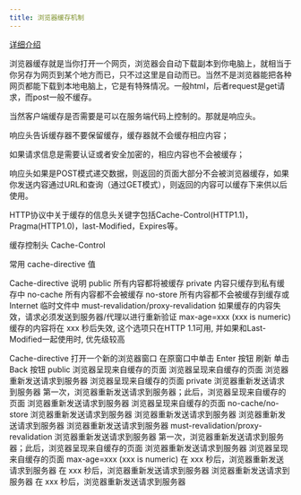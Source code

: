 ```yaml
---
title: 浏览器缓存机制
---
```


[详细介绍](http://blog.csdn.net/longxibendi/article/details/41630389)

浏览器缓存就是当你打开一个网页，浏览器会自动下载副本到你电脑上，就相当于你另存为网页到某个地方而已，只不过这里是自动而已。当然不是浏览器能把各种 网页都能下载到本地电脑上，它是有特殊情况。一般html，后者request是get请求，而post一般不缓存。

当然客户端缓存是否需要是可以在服务端代码上控制的。那就是响应头。

响应头告诉缓存器不要保留缓存，缓存器就不会缓存相应内容；

如果请求信息是需要认证或者安全加密的，相应内容也不会被缓存；

响应头如果是POST模式递交数据，则返回的页面大部分不会被浏览器缓存，如果你发送内容通过URL和查询（通过GET模式），则返回的内容可以缓存下来供以后使用。

HTTP协议中关于缓存的信息头关键字包括Cache-Control(HTTP1.1)，Pragma(HTTP1.0)，last-Modified，Expires等。

缓存控制头 Cache-Control

常用 cache-directive 值

Cache-directive	说明
public	所有内容都将被缓存
private	内容只缓存到私有缓存中
no-cache	所有内容都不会被缓存
no-store	所有内容都不会被缓存到缓存或 Internet 临时文件中
must-revalidation/proxy-revalidation	如果缓存的内容失效，请求必须发送到服务器/代理以进行重新验证
max-age=xxx (xxx is numeric)	缓存的内容将在 xxx 秒后失效, 这个选项只在HTTP 1.1可用, 并如果和Last-Modified一起使用时, 优先级较高


Cache-directive	打开一个新的浏览器窗口	在原窗口中单击 Enter 按钮	刷新	单击 Back 按钮
public	浏览器呈现来自缓存的页面	浏览器呈现来自缓存的页面	浏览器重新发送请求到服务器	浏览器呈现来自缓存的页面
private	浏览器重新发送请求到服务器	第一次，浏览器重新发送请求到服务器；此后，浏览器呈现来自缓存的页面	浏览器重新发送请求到服务器	浏览器呈现来自缓存的页面
no-cache/no-store	浏览器重新发送请求到服务器	浏览器重新发送请求到服务器	浏览器重新发送请求到服务器	浏览器重新发送请求到服务器
must-revalidation/proxy-revalidation	浏览器重新发送请求到服务器	第一次，浏览器重新发送请求到服务器；此后，浏览器呈现来自缓存的页面	浏览器重新发送请求到服务器	浏览器呈现来自缓存的页面
max-age=xxx (xxx is numeric)	在 xxx 秒后，浏览器重新发送请求到服务器	在 xxx 秒后，浏览器重新发送请求到服务器	浏览器重新发送请求到服务器	在 xxx 秒后，浏览器重新发送请求到服务器
